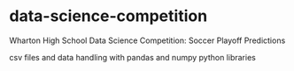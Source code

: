 # data-science-competition
Wharton High School Data Science Competition: Soccer Playoff Predictions

csv files and data handling with pandas and numpy python libraries
